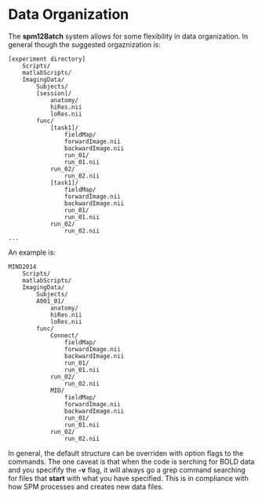 # Data Organization

The **spm12Batch** system allows for some flexibility in data organization. In general though the suggested orgaznization is:

```
[experiment directory]
    Scripts/
    matlabScripts/
    ImagingData/
        Subjects/
	    [session]/
	        anatomy/
		    hiRes.nii
		    loRes.nii
		func/
		    [task1]/
		        fieldMap/
			    forwardImage.nii
			    backwardImage.nii
		        run_01/
			    run_01.nii
			run_02/
			    run_02.nii
		    [task1]/
	     		fieldMap/
			    forwardImage.nii
			    backwardImage.nii
		        run_01/
			    run_01.nii
			run_02/
			    run_02.nii
...
```


An example is:

```
MIND2014
    Scripts/
    matlabScripts/
    ImagingData/
        Subjects/
	    A001_01/
	        anatomy/
		    hiRes.nii
		    loRes.nii
		func/
		    Connect/
		        fieldMap/
			    forwardImage.nii
			    backwardImage.nii
		        run_01/
			    run_01.nii
			run_02/
			    run_02.nii
		    MID/
	     		fieldMap/
			    forwardImage.nii
			    backwardImage.nii
		        run_01/
			    run_01.nii
			run_02/
			    run_02.nii
```

In general, the default structure can be overriden with option flags to the commands. The one caveat is that when the code is serching for BOLD data and you specifify the **-v** flag, it will always go a grep command searching for files that **start** with what you have specified. This is in compliance with how SPM processes and creates new data files.